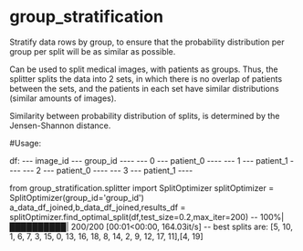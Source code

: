 # group_stratification
Stratify data rows by group, to ensure that the probability distribution per group per split will be as similar as possible. 

Can be used to split medical images, with patients as groups. 
Thus, the splitter splits the data into 2 sets, in which there is no overlap of patients between
the sets, and the patients in each set have similar distributions (similar amounts of images).

Similarity between probability distribution of splits, is determined by the Jensen-Shannon distance.


#Usage:

df:
--- image_id --- group_id ----
--- 0 --- patient_0 ----
--- 1 --- patient_1 ----
--- 2 --- patient_0 ----
--- 3 --- patient_1 ----

from group_stratification.splitter import SplitOptimizer
splitOptimizer = SplitOptimizer(group_id='group_id')
a_data_df_joined,b_data_df_joined,results_df = splitOptimizer.find_optimal_split(df,test_size=0.2,max_iter=200)
-- 100%|██████████| 200/200 [00:01<00:00, 164.03it/s]
-- best splits are: [5, 10, 1, 6, 7, 3, 15, 0, 13, 16, 18, 8, 14, 2, 9, 12, 17, 11],[4, 19]